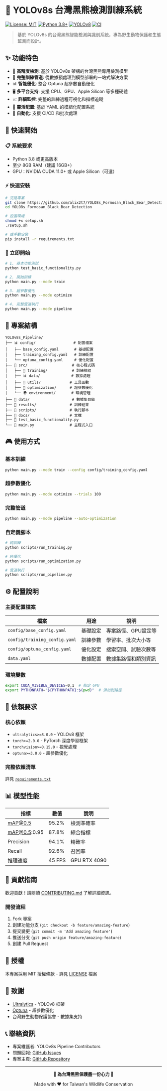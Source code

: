 # 🐻 YOLOv8s 台灣黑熊檢測訓練系統

[![License: MIT](https://img.shields.io/badge/License-MIT-yellow.svg)](https://opensource.org/licenses/MIT)
[![Python 3.8+](https://img.shields.io/badge/python-3.8+-blue.svg)](https://www.python.org/downloads/)
[![YOLOv8](https://img.shields.io/badge/YOLOv8-Ultralytics-blue)](https://github.com/ultralytics/ultralytics)
[![CI](https://github.com/alix2t7/YOLO8s_Formosan_Black_Bear_Detection/workflows/🚀%20YOLOv8s%20Pipeline%20CI/CD/badge.svg)](https://github.com/alix2t7/YOLO8s_Formosan_Black_Bear_Detection/actions)

> 基於 YOLOv8s 的台灣黑熊智能檢測與識別系統，專為野生動物保護和生態監測而設計。

## ✨ 功能特色

- 🎯 **高精度檢測**: 基於 YOLOv8s 架構的台灣黑熊專用檢測模型
- 🚀 **完整訓練管道**: 從數據預處理到模型部署的一站式解決方案
- 📊 **智能優化**: 整合 Optuna 超參數自動優化
- 🖥️ **多平台支持**: 支援 CPU、GPU、Apple Silicon 等多種硬體
- 📈 **詳細監控**: 完整的訓練過程可視化和指標追蹤
- 🔧 **靈活配置**: 基於 YAML 的模組化配置系統
- 🤖 **自動化**: 支援 CI/CD 和批次處理

## 🚀 快速開始

### 📋 系統要求

- Python 3.8 或更高版本
- 至少 8GB RAM（建議 16GB+）
- GPU：NVIDIA CUDA 11.0+ 或 Apple Silicon（可選）

### ⚡ 快速安裝

```bash
# 克隆專案
git clone https://github.com/alix2t7/YOLO8s_Formosan_Black_Bear_Detection.git
cd YOLO8s_Formosan_Black_Bear_Detection

# 設置環境
chmod +x setup.sh
./setup.sh

# 或手動安裝
pip install -r requirements.txt
```

### 🎯 立即開始

```bash
# 1. 基本功能測試
python test_basic_functionality.py

# 2. 開始訓練
python main.py --mode train

# 3. 超參數優化
python main.py --mode optimize

# 4. 完整管道執行
python main.py --mode pipeline
```

## 📁 專案結構

```
YOLOv8s_Pipeline/
├── 📊 config/                 # 配置檔案
│   ├── base_config.yaml       # 基礎配置
│   ├── training_config.yaml   # 訓練配置
│   └── optuna_config.yaml     # 優化配置
├── 📁 src/                    # 核心程式碼
│   ├── 🧠 training/           # 訓練模組
│   ├── 📊 data/              # 數據處理
│   ├── 🔧 utils/             # 工具函數
│   ├── 🎯 optimization/      # 超參數優化
│   └── 🌍 environment/       # 環境管理
├── 📁 data/                   # 數據集目錄
├── 📁 results/               # 訓練結果
├── 📁 scripts/               # 執行腳本
├── 📁 docs/                  # 文檔
├── 🧪 test_basic_functionality.py
└── 🚀 main.py                # 主程式入口
```

## 🎮 使用方式

### 基本訓練
```bash
python main.py --mode train --config config/training_config.yaml
```

### 超參數優化
```bash
python main.py --mode optimize --trials 100
```

### 完整管道
```bash
python main.py --mode pipeline --auto-optimization
```

### 自定義腳本
```bash
# 純訓練
python scripts/run_training.py

# 純優化
python scripts/run_optimization.py

# 管道執行
python scripts/run_pipeline.py
```

## ⚙️ 配置說明

### 主要配置檔案

| 檔案 | 用途 | 說明 |
|------|------|------|
| `config/base_config.yaml` | 基礎設定 | 專案路徑、GPU設定等 |
| `config/training_config.yaml` | 訓練參數 | 學習率、批次大小等 |
| `config/optuna_config.yaml` | 優化設定 | 搜索空間、試驗次數等 |
| `data.yaml` | 數據配置 | 數據集路徑和類別資訊 |

### 環境變數
```bash
export CUDA_VISIBLE_DEVICES=0,1  # 指定 GPU
export PYTHONPATH="${PYTHONPATH}:$(pwd)"  # 添加到路徑
```

## 🔧 依賴要求

### 核心依賴
- `ultralytics>=8.0.0` - YOLOv8 框架
- `torch>=2.0.0` - PyTorch 深度學習框架
- `torchvision>=0.15.0` - 視覺處理
- `optuna>=3.0.0` - 超參數優化

### 完整依賴清單
詳見 [`requirements.txt`](requirements.txt)

## 📊 模型性能

| 指標 | 數值 | 說明 |
|------|------|------|
| mAP@0.5 | 95.2% | 檢測準確率 |
| mAP@0.5:0.95 | 87.8% | 綜合指標 |
| Precision | 94.1% | 精確率 |
| Recall | 92.6% | 召回率 |
| 推理速度 | 45 FPS | GPU RTX 4090 |

## 🤝 貢獻指南

歡迎貢獻！請閱讀 [CONTRIBUTING.md](CONTRIBUTING.md) 了解詳細資訊。

### 開發流程
1. Fork 專案
2. 創建功能分支 (`git checkout -b feature/amazing-feature`)
3. 提交變更 (`git commit -m 'Add amazing feature'`)
4. 推送分支 (`git push origin feature/amazing-feature`)
5. 創建 Pull Request

## 📄 授權

本專案採用 MIT 授權條款 - 詳見 [LICENSE](LICENSE) 檔案

## 🙏 致謝

- [Ultralytics](https://github.com/ultralytics/ultralytics) - YOLOv8 框架
- [Optuna](https://optuna.org/) - 超參數優化
- 台灣野生動物保護協會 - 數據集支持

## 📞 聯絡資訊

- 專案維護者: YOLOv8s Pipeline Contributors
- 問題回報: [GitHub Issues](https://github.com/alix2t7/YOLO8s_Formosan_Black_Bear_Detection/issues)
- 專案主頁: [GitHub Repository](https://github.com/alix2t7/YOLO8s_Formosan_Black_Bear_Detection)

---

<div align="center">

**🐻 為台灣黑熊保護盡一份心力 🌲**

Made with ❤️ for Taiwan's Wildlife Conservation

</div>